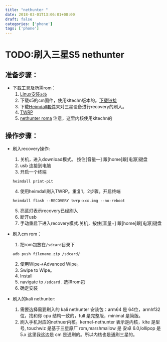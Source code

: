```yaml
---
title: "nethunter "
date: 2018-03-01T13:06:01+08:00
draft: false
categories: ['phone']
tags: ['phone']
---
```


# TODO:刷入三星S5 nethunter

## 准备步骤：

- 下载工具及所需rom：  
    1. [Linux安装`adb`](https://wiki.lineageos.org/adb_fastboot_guide.html) 
    2. 下载s5的cm固件，使用kltechn版本的。[下载链接](https://download.lineageos.org/kltechn)
    3. 下载[Heimdall套件](http://glassechidna.com.au/heimdall/#downloads)来对三星设备进行recovery的刷入。
    4. [TWRP](https://dl.twrp.me/kltechn/)
    5. [nethunter roma](https://build.nethunter.com/nightly/3.15.4-20170101-0951/) 注意，这里内核使用kltechn的

## 操作步骤：

- 刷入recovery操作:
    1. 关机，进入download模式。 按住[音量—] 跟[home]跟[电源]键盘
    2. usb 连接到电脑
    3. 开启一个终端  
    ```
    heimdall print-pit
    ```
    4. 使用heimdall刷入TWRP。重复1，2步骤。开启终端  
    ```
    heimdall flash --RECOVERY twrp-xxx.img --no-reboot
    ```
    5. 亮蓝灯表示recovery已经刷入
    6. 断开usb
    7. 手动重启下进入recovery模式.关机，按住[音量+] 跟[home]跟[电源]键盘

- 刷入cm rom：
    1. 把rom包放在`/sdcard`目录下   
    ```
    adb push filename.zip /sdcard/
    ```
    2. 使用Wipe->Advanced Wipe。
    3. Swipe to Wipe。
    4. Install
    5. navigate to `/sdcard` . 选择rom包
    6. 确定安装

- 刷入的kali nethunter:
    1. 需要选择需要刷入的 kali nethunter 安装包：arm64 是 64位，armhf32位，找和你 cpu 结构一致的，full 是完整版，minimal 是简版。
    2. 刷入手机对应的nethuer内核。kernel-nethunter 表示是内核，klte 是型号, touchwiz 是基于三星原厂 rom,marshmallow 是 安卓 6.0,lollipop 是 5.x 这里我这边是 cm 是通刷的。所以内核也是通刷三星的。
